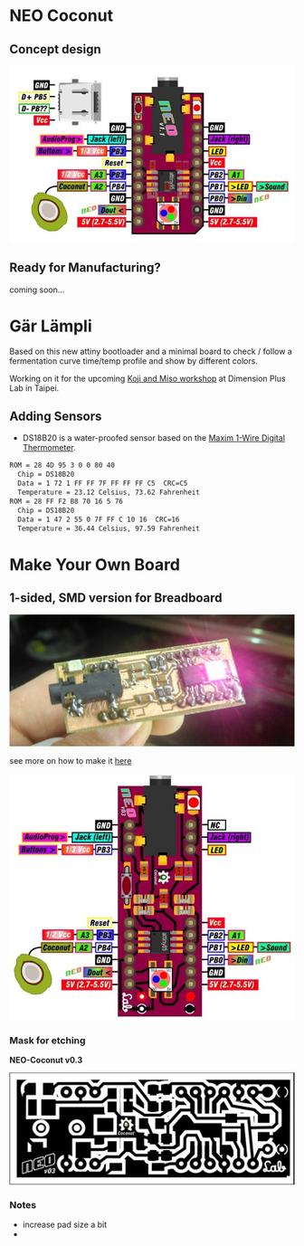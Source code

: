 # NEO Coconut

## Concept design

![](images/boards/NEO-Prog-Coconut_micro.jpg)

## Ready for Manufacturing?

coming soon...

# Gär Lämpli

Based on this new attiny bootloader and a minimal board to check / follow a fermentation curve time/temp profile and show by different colors.

Working on it for the upcoming [Koji and Miso workshop](http://wlu18www30.webland.ch/wiki/Miso) at Dimension Plus Lab in Taipei.

## Adding Sensors 

* DS18B20 is a water-proofed sensor based on the [Maxim 1-Wire Digital Thermometer](https://datasheets.maximintegrated.com/en/ds/DS18B20.pdf).

```
ROM = 28 4D 95 3 0 0 80 40
  Chip = DS18B20
  Data = 1 72 1 FF FF 7F FF FF FF C5  CRC=C5
  Temperature = 23.12 Celsius, 73.62 Fahrenheit
ROM = 28 FF F2 B8 70 16 5 76
  Chip = DS18B20
  Data = 1 47 2 55 0 7F FF C 10 16  CRC=16
  Temperature = 36.44 Celsius, 97.59 Fahrenheit
```

# Make Your Own Board

## 1-sided, SMD version for Breadboard

![](images/boards/MakeYourOwn_SMD_Edition_finished.jpg)

see more on how to make it [here](https://github.com/8BitMixtape/8Bit-Mixtape-NEO/wiki/MYOB---Make-Your-Own-Board)

![](images/boards/Pins_NEO-Coconut_v03.jpg)

### Mask for etching

**NEO-Coconut v0.3**

![](images/boards/MakeYourOwn_v03_MASK.png)

### Notes
* increase pad size a bit
* 

